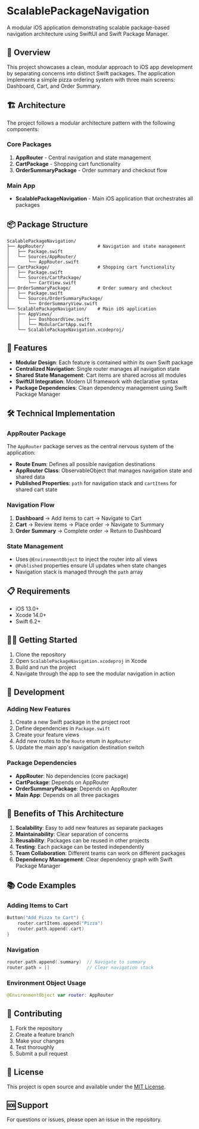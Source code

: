 # ScalablePackageNavigation

A modular iOS application demonstrating scalable package-based navigation architecture using SwiftUI and Swift Package Manager.

## 📱 Overview

This project showcases a clean, modular approach to iOS app development by separating concerns into distinct Swift packages. The application implements a simple pizza ordering system with three main screens: Dashboard, Cart, and Order Summary.

## 🏗️ Architecture

The project follows a modular architecture pattern with the following components:

### Core Packages

1. **AppRouter** - Central navigation and state management
2. **CartPackage** - Shopping cart functionality
3. **OrderSummaryPackage** - Order summary and checkout flow

### Main App

- **ScalablePackageNavigation** - Main iOS application that orchestrates all packages

## 📦 Package Structure

```
ScalablePackageNavigation/
├── AppRouter/                    # Navigation and state management
│   ├── Package.swift
│   └── Sources/AppRouter/
│       └── AppRouter.swift
├── CartPackage/                  # Shopping cart functionality
│   ├── Package.swift
│   └── Sources/CartPackage/
│       └── CartView.swift
├── OrderSummaryPackage/          # Order summary and checkout
│   ├── Package.swift
│   └── Sources/OrderSummaryPackage/
│       └── OrderSummaryView.swift
└── ScalablePackageNavigation/    # Main iOS application
    ├── AppViews/
    │   ├── DashboardView.swift
    │   └── ModularCartApp.swift
    └── ScalablePackageNavigation.xcodeproj/
```

## 🚀 Features

- **Modular Design**: Each feature is contained within its own Swift package
- **Centralized Navigation**: Single router manages all navigation state
- **Shared State Management**: Cart items are shared across all modules
- **SwiftUI Integration**: Modern UI framework with declarative syntax
- **Package Dependencies**: Clean dependency management using Swift Package Manager

## 🛠️ Technical Implementation

### AppRouter Package

The `AppRouter` package serves as the central nervous system of the application:

- **Route Enum**: Defines all possible navigation destinations
- **AppRouter Class**: ObservableObject that manages navigation state and shared data
- **Published Properties**: `path` for navigation stack and `cartItems` for shared cart state

### Navigation Flow

1. **Dashboard** → Add items to cart → Navigate to Cart
2. **Cart** → Review items → Place order → Navigate to Summary
3. **Order Summary** → Complete order → Return to Dashboard

### State Management

- Uses `@EnvironmentObject` to inject the router into all views
- `@Published` properties ensure UI updates when state changes
- Navigation stack is managed through the `path` array

## 📋 Requirements

- iOS 13.0+
- Xcode 14.0+
- Swift 6.2+

## 🏃‍♂️ Getting Started

1. Clone the repository
2. Open `ScalablePackageNavigation.xcodeproj` in Xcode
3. Build and run the project
4. Navigate through the app to see the modular navigation in action

## 🔧 Development

### Adding New Features

1. Create a new Swift package in the project root
2. Define dependencies in `Package.swift`
3. Create your feature views
4. Add new routes to the `Route` enum in `AppRouter`
5. Update the main app's navigation destination switch

### Package Dependencies

- **AppRouter**: No dependencies (core package)
- **CartPackage**: Depends on AppRouter
- **OrderSummaryPackage**: Depends on AppRouter
- **Main App**: Depends on all three packages

## 🎯 Benefits of This Architecture

1. **Scalability**: Easy to add new features as separate packages
2. **Maintainability**: Clear separation of concerns
3. **Reusability**: Packages can be reused in other projects
4. **Testing**: Each package can be tested independently
5. **Team Collaboration**: Different teams can work on different packages
6. **Dependency Management**: Clear dependency graph with Swift Package Manager

## 📚 Code Examples

### Adding Items to Cart
```swift
Button("Add Pizza to Cart") {
    router.cartItems.append("Pizza")
    router.path.append(.cart)
}
```

### Navigation
```swift
router.path.append(.summary)  // Navigate to summary
router.path = []              // Clear navigation stack
```

### Environment Object Usage
```swift
@EnvironmentObject var router: AppRouter
```

## 🤝 Contributing

1. Fork the repository
2. Create a feature branch
3. Make your changes
4. Test thoroughly
5. Submit a pull request

## 📄 License

This project is open source and available under the [MIT License](LICENSE).

## 🆘 Support

For questions or issues, please open an issue in the repository. 